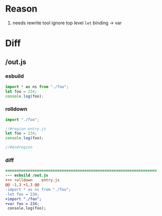 # Reason
1. needs rewrite tool ignore top level `let` binding -> var
# Diff
## /out.js
### esbuild
```js
import * as ns from "./foo";
let foo = 234;
console.log(foo);
```
### rolldown
```js
import "./foo";

//#region entry.js
let foo = 234;
console.log(foo);

//#endregion

```
### diff
```diff
===================================================================
--- esbuild	/out.js
+++ rolldown	entry.js
@@ -1,3 +1,3 @@
-import * as ns from "./foo";
-let foo = 234;
+import "./foo";
+var foo = 234;
 console.log(foo);

```